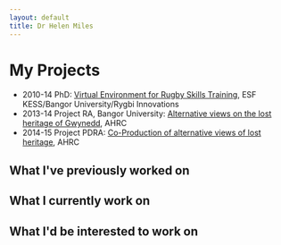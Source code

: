 ```yaml
---
layout: default
title: Dr Helen Miles
---
```


# My Projects
- 2010-14 PhD: [Virtual Environment for Rugby Skills Training](http://www.rivic.ac.uk/research/Member/Helen-Miles.html), ESF KESS/Bangor University/Rygbi Innovations
- 2013-14 Project RA, Bangor University: [Alternative views on the lost heritage of Gwynedd](https://gtr.ukri.org/projects?ref=AH%2FK006401%2F1), AHRC
- 2014-15 Project PDRA: [Co-Production of alternative views of lost heritage](), AHRC

## What I've previously worked on


## What I currently work on
## What I'd be interested to work on


